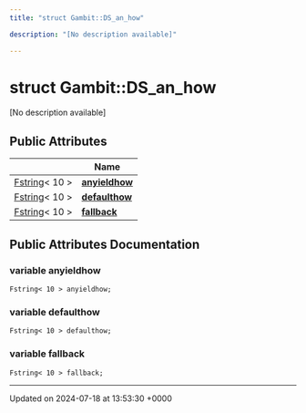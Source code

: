 ```yaml
---
title: "struct Gambit::DS_an_how"

description: "[No description available]"

---
```


# struct Gambit::DS_an_how



[No description available]

## Public Attributes

|                | Name           |
| -------------- | -------------- |
| [Fstring](/documentation/code/classes/classgambit_1_1fstring/)< 10 > | **[anyieldhow](/documentation/code/classes/structgambit_1_1ds__an__how/#variable-anyieldhow)**  |
| [Fstring](/documentation/code/classes/classgambit_1_1fstring/)< 10 > | **[defaulthow](/documentation/code/classes/structgambit_1_1ds__an__how/#variable-defaulthow)**  |
| [Fstring](/documentation/code/classes/classgambit_1_1fstring/)< 10 > | **[fallback](/documentation/code/classes/structgambit_1_1ds__an__how/#variable-fallback)**  |

## Public Attributes Documentation

### variable anyieldhow

```
Fstring< 10 > anyieldhow;
```


### variable defaulthow

```
Fstring< 10 > defaulthow;
```


### variable fallback

```
Fstring< 10 > fallback;
```


-------------------------------

Updated on 2024-07-18 at 13:53:30 +0000